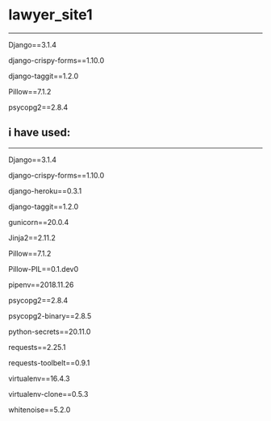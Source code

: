 # lawyer_site1
-------------------

Django==3.1.4

django-crispy-forms==1.10.0

django-taggit==1.2.0

Pillow==7.1.2

psycopg2==2.8.4


## i have used:
--------------
Django==3.1.4

django-crispy-forms==1.10.0

django-heroku==0.3.1

django-taggit==1.2.0

gunicorn==20.0.4

Jinja2==2.11.2

Pillow==7.1.2

Pillow-PIL==0.1.dev0

pipenv==2018.11.26

psycopg2==2.8.4

psycopg2-binary==2.8.5

python-secrets==20.11.0

requests==2.25.1

requests-toolbelt==0.9.1


virtualenv==16.4.3

virtualenv-clone==0.5.3

whitenoise==5.2.0

